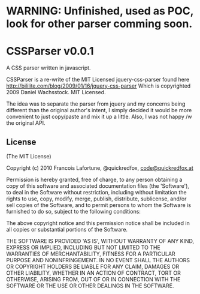 # WARNING: Unfinished, used as POC, look for other parser comming soon.

# CSSParser v0.0.1

  A CSS parser written in javascript. 
 
  CSSParser is a re-write of the MIT Licensed jquery-css-parser 
  found here http://bililite.com/blog/2009/01/16/jquery-css-parser
  Which is copyrighted 2009 Daniel Wachsstock. MIT Licensed.
 
  The idea was to separate the parser from jquery and my concerns
  being different than the original author's intent, I simply 
  decided it would be more convenient to just copy/paste and 
  mix it up a little. Also, I was not happy /w the original API.

## License 

(The MIT License)

Copyright (c) 2010 Francois Lafortune, @quickredfox, code@quickredfox.at

Permission is hereby granted, free of charge, to any person obtaining
a copy of this software and associated documentation files (the
'Software'), to deal in the Software without restriction, including
without limitation the rights to use, copy, modify, merge, publish,
distribute, sublicense, and/or sell copies of the Software, and to
permit persons to whom the Software is furnished to do so, subject to
the following conditions:

The above copyright notice and this permission notice shall be
included in all copies or substantial portions of the Software.

THE SOFTWARE IS PROVIDED 'AS IS', WITHOUT WARRANTY OF ANY KIND,
EXPRESS OR IMPLIED, INCLUDING BUT NOT LIMITED TO THE WARRANTIES OF
MERCHANTABILITY, FITNESS FOR A PARTICULAR PURPOSE AND NONINFRINGEMENT.
IN NO EVENT SHALL THE AUTHORS OR COPYRIGHT HOLDERS BE LIABLE FOR ANY
CLAIM, DAMAGES OR OTHER LIABILITY, WHETHER IN AN ACTION OF CONTRACT,
TORT OR OTHERWISE, ARISING FROM, OUT OF OR IN CONNECTION WITH THE
SOFTWARE OR THE USE OR OTHER DEALINGS IN THE SOFTWARE.